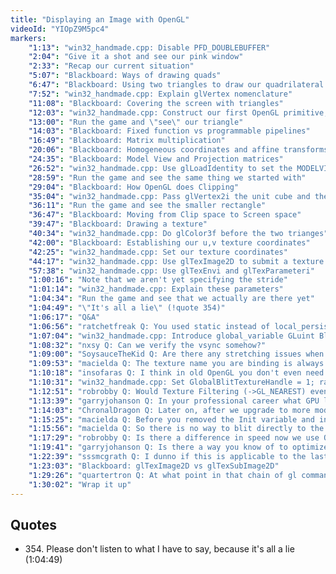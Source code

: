 ```yaml
---
title: "Displaying an Image with OpenGL"
videoId: "YIOpZ9M5pc4"
markers:
    "1:13": "win32_handmade.cpp: Disable PFD_DOUBLEBUFFER"
    "2:04": "Give it a shot and see our pink window"
    "2:33": "Recap our current situation"
    "5:07": "Blackboard: Ways of drawing quads"
    "6:47": "Blackboard: Using two triangles to draw our quadrilateral textures"
    "7:52": "win32_handmade.cpp: Explain glVertex nomenclature"
    "11:08": "Blackboard: Covering the screen with triangles"
    "12:03": "win32_handmade.cpp: Construct our first OpenGL primitive, a triangle"
    "13:00": "Run the game and \"see\" our triangle"
    "14:03": "Blackboard: Fixed function vs programmable pipelines"
    "16:49": "Blackboard: Matrix multiplication"
    "20:06": "Blackboard: Homogeneous coordinates and affine transforms"
    "24:35": "Blackboard: Model View and Projection matrices"
    "26:52": "win32_handmade.cpp: Use glLoadIdentity to set the MODELVIEW and PROJECTION matrices to the identity matrix"
    "28:59": "Run the game and see the same thing we started with"
    "29:04": "Blackboard: How OpenGL does Clipping"
    "35:04": "win32_handmade.cpp: Pass glVertex2i the unit cube and then 0.9f"
    "36:11": "Run the game and see the smaller rectangle"
    "36:47": "Blackboard: Moving from Clip space to Screen space"
    "39:47": "Blackboard: Drawing a texture"
    "40:34": "win32_handmade.cpp: Do glColor3f before the two trianges"
    "42:00": "Blackboard: Establishing our u,v texture coordinates"
    "42:25": "win32_handmade.cpp: Set our texture coordinates"
    "44:17": "win32_handmade.cpp: Use glTexImage2D to submit a texture to the graphics card"
    "57:38": "win32_handmade.cpp: Use glTexEnvi and glTexParameteri"
    "1:00:16": "Note that we aren't yet specifying the stride"
    "1:01:14": "win32_handmade.cpp: Explain these parameters"
    "1:04:34": "Run the game and see that we actually are there yet"
    "1:04:49": "\"It's all a lie\" (!quote 354)"
    "1:06:17": "Q&A"
    "1:06:56": "ratchetfreak Q: You used static instead of local_persist for Init"
    "1:07:04": "win32_handmade.cpp: Introduce global_variable GLuint BlitTextureHandle"
    "1:08:32": "nxsy Q: Can we verify the vsync somehow?"
    "1:09:00": "SoysauceTheKid Q: Are there any stretching issues when going from u,v coordinates to screen coordinates? If so, how would you fix it?"
    "1:09:53": "macielda Q: The texture name you are binding is always zero after the first iteration"
    "1:10:18": "insofaras Q: I think in old OpenGL you don't even need glGenTextures, you can just pick your own arbitrary ints"
    "1:10:31": "win32_handmade.cpp: Set GlobalBlitTextureHandle = 1; rather than using glGenTextures"
    "1:12:51": "robrobby Q: Would Texture Filtering (->GL_NEAREST) even occur when image and texture size is the same as it is now?"
    "1:13:39": "garryjohanson Q: In your professional career what GPU library have you preferred, such as OpenGL, DirectX, GLSL, etc.? Which one do you currently use and why?"
    "1:14:03": "ChronalDragon Q: Later on, after we upgrade to more modern OpenGL, will the game render into a framebuffer and then onto the same triangles, or will you just have it render directly to the main window buffer?"
    "1:15:25": "macielda Q: Before you removed the Init variable and inline initialization of the texture you were always passing 0 as the name, by the way"
    "1:15:56": "macielda Q: So there is no way to blit directly to the back buffer anymore?"
    "1:17:29": "robrobby Q: Is there a difference in speed now we use OpenGL to move the buffer to the GPU?"
    "1:19:41": "garryjohanson Q: Is there a way you know of to optimize PCI transfers between CPU and GPU using OpenGL?"
    "1:22:39": "sssmcgrath Q: I dunno if this is applicable to the last question, I literally just got here, but glTexSubImage2D could be faster than glTexImage2D"
    "1:23:03": "Blackboard: glTexImage2D vs glTexSubImage2D"
    "1:29:26": "quartertron Q: At what point in that chain of gl commands does the card actually get involved? Command dependent? Driver dependent?"
    "1:30:02": "Wrap it up"
---
```


## Quotes

* 354\. Please don't listen to what I have to say, because it's all a lie (1:04:49)
